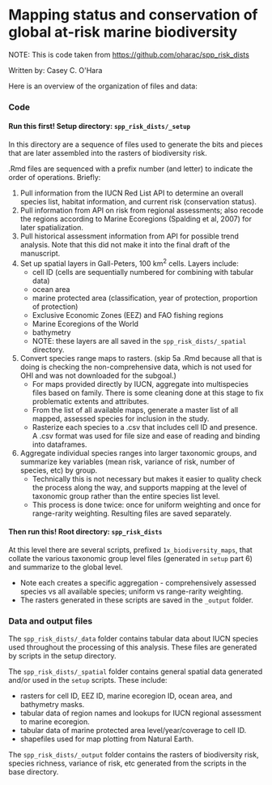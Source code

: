 # Mapping status and conservation of global at-risk marine biodiversity

NOTE: This is code taken from https://github.com/oharac/spp_risk_dists

Written by: Casey C. O'Hara


Here is an overview of the organization of files and data:

### Code

#### Run this first! Setup directory: `spp_risk_dists/_setup`

In this directory are a sequence of files used to generate the bits and pieces that are later assembled into the rasters of biodiversity risk.

.Rmd files are sequenced with a prefix number (and letter) to indicate the order of operations.  Briefly:

1. Pull information from the IUCN Red List API to determine an overall species list, habitat information, and current risk (conservation status).
2. Pull information from API on risk from regional assessments; also recode the regions according to Marine Ecoregions (Spalding et al, 2007) for later spatialization.
3. Pull historical assessment information from API for possible trend analysis.  Note that this did not make it into the final draft of the manuscript.
4. Set up spatial layers in Gall-Peters, 100 km<sup>2</sup> cells.  Layers include:
    * cell ID (cells are sequentially numbered for combining with tabular data)
    * ocean area
    * marine protected area (classification, year of protection, proportion of protection)
    * Exclusive Economic Zones (EEZ) and FAO fishing regions
    * Marine Ecoregions of the World
    * bathymetry
    * NOTE: these layers are all saved in the `spp_risk_dists/_spatial` directory.
5. Convert species range maps to rasters. (skip 5a .Rmd because all that is doing is checking the non-comprehensive data, which is not used for OHI and was not downloaded for the subgoal.)
    * For maps provided directly by IUCN, aggregate into multispecies files based on family.  There is some cleaning done at this stage to fix problematic extents and attributes.
    * From the list of all available maps, generate a master list of all mapped, assessed species for inclusion in the study.
    * Rasterize each species to a .csv that includes cell ID and presence.  A .csv format was used for file size and ease of reading and binding into dataframes.
6. Aggregate individual species ranges into larger taxonomic groups, and summarize key variables (mean risk, variance of risk, number of species, etc) by group.  
    * Technically this is not necessary but makes it easier to quality check the process along the way, and supports mapping at the level of taxonomic group rather than the entire species list level.
    * This process is done twice: once for uniform weighting and once for range-rarity weighting.  Resulting files are saved separately.

#### Then run this!  Root directory: `spp_risk_dists`

At this level there are several scripts, prefixed `1x_biodiversity_maps`, that collate the various taxonomic group level files (generated in `setup` part 6) and summarize to the global level.  

* Note each creates a specific aggregation - comprehensively assessed species vs all available species; uniform vs range-rarity weighting.
* The rasters generated in these scripts are saved in the `_output` folder.


### Data and output files

The `spp_risk_dists/_data` folder contains tabular data about IUCN species used throughout the processing of this analysis.  These files are generated by scripts in the setup directory.

The `spp_risk_dists/_spatial` folder contains general spatial data generated and/or used in the `setup` scripts.  These include:

* rasters for cell ID, EEZ ID, marine ecoregion ID, ocean area, and bathymetry masks.   
* tabular data of region names and lookups for IUCN regional assessment to marine ecoregion.
* tabular data of marine protected area level/year/coverage to cell ID.
* shapefiles used for map plotting from Natural Earth.

The `spp_risk_dists/_output` folder contains the rasters of biodiversity risk, species richness, variance of risk, etc generated from the scripts in the base directory.